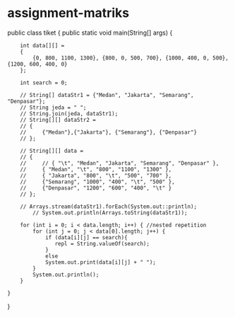 # assignment-matriks

public class tiket {
    public static void main(String[] args) {
    
        int data[][] = 
        {
            {0, 800, 1100, 1300}, {800, 0, 500, 700}, {1000, 400, 0, 500}, {1200, 600, 400, 0}
        };

        int search = 0;
    
        // String[] dataStr1 = {"Medan", "Jakarta", "Semarang", "Denpasar"};
        // String jeda = " ";
        // String.join(jeda, dataStr1);
        // String[][] dataStr2 =
        // {
        //     {"Medan"},{"Jakarta"}, {"Semarang"}, {"Denpasar"}
        // };

        // String[][] data = 
        // {
        //     // { "\t", "Medan", "Jakarta", "Semarang", "Denpasar" },
        //     { "Medan", "\t", "800", "1100", "1300" }, 
        //     { "Jakarta", "800", "\t", "500", "700" }, 
        //     {"Semarang", "1000", "400", "\t", "500" }, 
        //     {"Denpasar", "1200", "600", "400", "\t" }
        // };

        // Arrays.stream(dataStr1).forEach(System.out::println);
            // System.out.println(Arrays.toString(dataStr1));

        for (int i = 0; i < data.length; i++) { //nested repetition
            for (int j = 0; j < data[0].length; j++) {
                if (data[i][j] == search){
                   repl = String.valueOf(search);
                }
                else
                System.out.print(data[i][j] + " ");
            }
            System.out.println();
        }
        
    }
}
